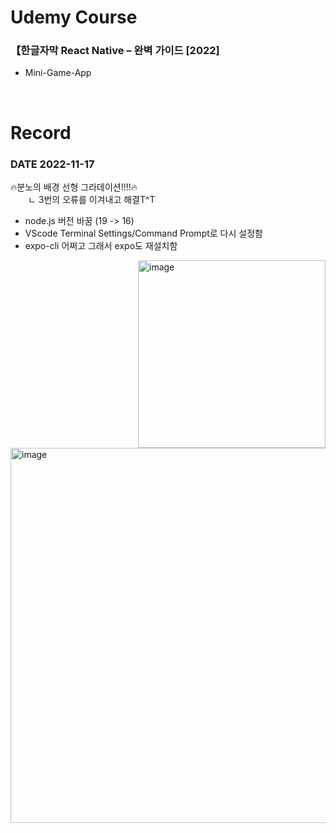 # Udemy Course
### 【한글자막 React Native – 완벽 가이드 [2022]

- Mini-Game-App
<br>

# Record
### DATE 2022-11-17
🔥분노의 배경 선형 그라데이션!!!!🔥
<br>
　　ㄴ 3번의 오류를 이겨내고 해결T^T
<br>
- node.js 버전 바꿈 (19 -> 16) <br>
- VScode Terminal Settings/Command Prompt로 다시 설정함 <br>
- expo-cli 어쩌고 그래서 expo도 재설치함 <br>

<img width="300" alt="image" align="right" src="https://user-images.githubusercontent.com/59243729/202198956-4fda4f3c-7190-442f-ac35-d48a01dca0d0.png">
<img width="600" alt="image" align="left" src="https://user-images.githubusercontent.com/59243729/202198177-ef648e8c-d9db-433b-90ee-89e023152d11.png">


